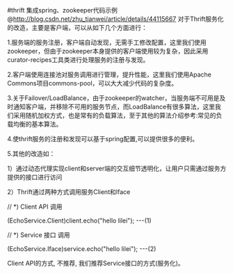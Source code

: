 #thrift 集成spring、zookeeper代码示例
@http://blog.csdn.net/zhu_tianwei/article/details/44115667
对于Thrift服务化的改造，主要是客户端，可以从如下几个方面进行：

1.服务端的服务注册，客户端自动发现，无需手工修改配置，这里我们使用zookeeper，但由于zookeeper本身提供的客户端使用较为复杂，因此采用curator-recipes工具类进行处理服务的注册与发现。

2.客户端使用连接池对服务调用进行管理，提升性能，这里我们使用Apache Commons项目commons-pool，可以大大减少代码的复杂度。

3.关于Failover/LoadBalance，由于zookeeper的watcher，当服务端不可用是及时通知客户端，并移除不可用的服务节点，而LoadBalance有很多算法，这里我们采用随机加权方式，也是常有的负载算法，至于其他的算法介绍参考:常见的负载均衡的基本算法。

4.使thrift服务的注册和发现可以基于spring配置,可以提供很多的便利。

5.其他的改造如：

1）通过动态代理实现client和server端的交互细节透明化，让用户只需通过服务方提供的接口进行访问

2）Thrift通过两种方式调用服务Client和Iface

// *) Client API 调用

(EchoService.Client)client.echo("hello lilei");  ---(1)

// *) Service 接口 调用

(EchoService.Iface)service.echo("hello lilei");  ---(2)

Client API的方式, 不推荐, 我们推荐Service接口的方式(服务化)。
